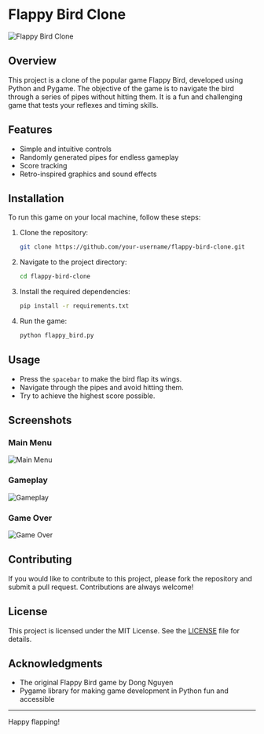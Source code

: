 # Flappy Bird Clone

![Flappy Bird Clone](https://www.alphr.com/wp-content/uploads/2021/01/flappy_bird-review_0.jpg)

## Overview

This project is a clone of the popular game Flappy Bird, developed using Python and Pygame. The objective of the game is to navigate the bird through a series of pipes without hitting them. It is a fun and challenging game that tests your reflexes and timing skills.

## Features

- Simple and intuitive controls
- Randomly generated pipes for endless gameplay
- Score tracking
- Retro-inspired graphics and sound effects

## Installation

To run this game on your local machine, follow these steps:

1. Clone the repository:
    ```bash
    git clone https://github.com/your-username/flappy-bird-clone.git
    ```
2. Navigate to the project directory:
    ```bash
    cd flappy-bird-clone
    ```
3. Install the required dependencies:
    ```bash
    pip install -r requirements.txt
    ```
4. Run the game:
    ```bash
    python flappy_bird.py
    ```

## Usage

- Press the `spacebar` to make the bird flap its wings.
- Navigate through the pipes and avoid hitting them.
- Try to achieve the highest score possible.

## Screenshots

### Main Menu
![Main Menu](https://miro.medium.com/max/1400/1*8x-_V0Zb_w0ME4gXlJXNsQ.png)

### Gameplay
![Gameplay](https://www.alphr.com/wp-content/uploads/2021/01/flappy_bird-review_0.jpg)

### Game Over
![Game Over](https://upload.wikimedia.org/wikipedia/en/0/01/Flappy_Bird_game_over.png)

## Contributing

If you would like to contribute to this project, please fork the repository and submit a pull request. Contributions are always welcome!

## License

This project is licensed under the MIT License. See the [LICENSE](LICENSE) file for details.

## Acknowledgments

- The original Flappy Bird game by Dong Nguyen
- Pygame library for making game development in Python fun and accessible

---

Happy flapping!
